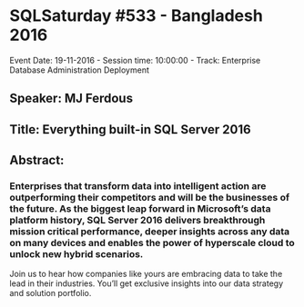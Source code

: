 # SQLSaturday #533 - Bangladesh 2016
Event Date: 19-11-2016 - Session time: 10:00:00 - Track: Enterprise Database Administration  Deployment
## Speaker: MJ Ferdous
## Title: Everything built-in SQL Server 2016
## Abstract:
### Enterprises that transform data into intelligent action are outperforming their competitors and will be the businesses of the future. As the biggest leap forward in Microsoft’s data platform history, SQL Server 2016 delivers breakthrough mission critical performance, deeper insights across any data on many devices and enables the power of hyperscale cloud to unlock new hybrid scenarios. 

Join us to hear how companies like yours are embracing data to take the lead in their industries. You’ll get exclusive insights into our data strategy and solution portfolio.
